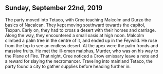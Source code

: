 ## Sunday, September 22nd, 2019
The party moved into Tetaco, with Cree teaching Malcolm and Durzo the basics of Nacalcan.
They kept moving southward towards the capitol, Texpan.
Early on, they had to cross a desert with their horses and carriage.
Along the way, they encountered a small oasis at high noon.
Malcolm climbed a palm tree in the centre of it, and ended up in the Feywild.
He rose from the top to see an endless desert.
At the apex were the palm fronds and massive fruits.
He met the ill-omen malphus, Murder, who was on his way to the Plane of Fire.
That night, Cree noticed a Crow emissary leave a note and a reward for slaying the necromancer.
Traveling into mainland Tetaco, the party found a city to gather supplies before heading further in.

